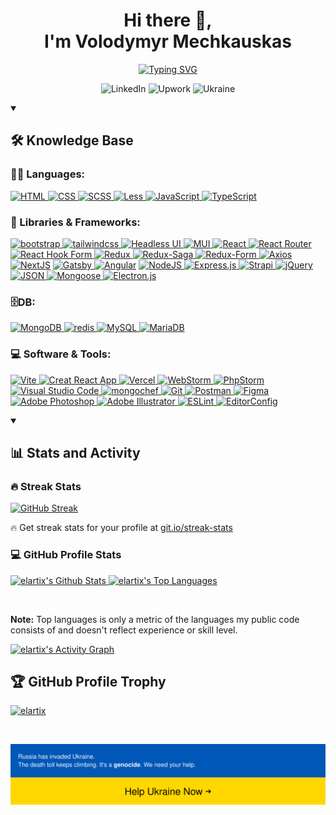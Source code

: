 <h1 align="center">Hi there 👋, <br/>I'm Volodymyr Mechkauskas</h1>

<p align="center">
  <a href="https://git.io/typing-svg">
    <img
      src="https://readme-typing-svg.demolab.com?font=Fira+Code&size=18&pause=1000&color=0057b7&center=true&vCenter=true&random=false&width=512&lines=A+passionate+frontend+developer+from+Ukraine;With+more+than+13+years+of+experience;in+pure-coded+frontend+development"
      alt="Typing SVG"/>
  </a>
</p>

<p align="center">
  <a href="https://www.linkedin.com/in/vmechkauskas/" title="LinkedIn" style="display: inline-block;text-decoration: none;">
    <img
      src="https://img.shields.io/badge/-vmechkauskas-blue?style=flat&logo=Linkedin&logoColor=white&link=https://www.linkedin.com/in/vmechkauskas/"
      alt="LinkedIn"/>
  </a>
  <a href="https://www.upwork.com/freelancers/~011cf3286bd5f6e16c?mp_source=share" title="Upwork" style="display: inline-block;text-decoration: none;">
    <img
      src="https://img.shields.io/badge/-vmechkauskas-darkgreen?style=flat&logo=Upwork&logoColor=white&link=https://www.upwork.com/freelancers/~011cf3286bd5f6e16c?mp_source=share"
      alt="Upwork"/>
  </a>
  <a href="https://stand-with-ukraine.pp.ua" title="Was born in Ukraine" style="display: inline-block;text-decoration: none;">
    <img src="https://img.shields.io/badge/Was_born_in-Ukraine-ffd700?labelColor=0057b7" alt="Ukraine"/>
  </a>
</p>


<details open>
  <summary><h2>🛠️ Knowledge Base </h2></summary>
  <h3>👨‍💻 Languages:</h3>
  <p>
    <a href="https://github.com/search?q=user%3Aelartix+is%3Arepo+language%3Ahtml">
      <img alt="HTML" src="https://img.shields.io/badge/HTML%20-%23E34F26.svg?logo=html5&logoColor=white">
    </a>
    <a href="https://github.com/search?q=user%3Aelartix+is%3Arepo+language%3Acss">
      <img alt="CSS" src="https://img.shields.io/badge/CSS%20-%231572B6.svg?logo=css3&logoColor=white">
    </a>
    <a href="https://github.com/search?q=user%3Aelartix+is%3Arepo+language%3Acss">
      <img alt="SCSS" src="https://img.shields.io/badge/SCSS-CC6699?logo=sass&logoColor=white">
    </a>
    <a href="https://github.com/search?q=user%3Aelartix+is%3Arepo+language%3Acss">
      <img alt="Less" src="https://img.shields.io/badge/Less-2B4C80?style=flat&logo=less&logoColor=white">
    </a>
    <a href="#">
      <img alt="JavaScript"
           src="https://img.shields.io/badge/JavaScript%20-%23F7DF1E.svg?logo=javascript&logoColor=black">
    </a>
    <a href="#">
      <img alt="TypeScript" src="https://img.shields.io/badge/-TypeScript-007ACC?logo=TypeScript&logoColor=ffffff">
    </a>
  </p>

<h3>🧰 Libraries & Frameworks:</h3>
  <p>
    <a href="https://getbootstrap.com/" target="_blank">
      <img src="https://img.shields.io/badge/-Bootstrap-8511FA?logo=bootstrap&logoColor=ffffff" alt="bootstrap"/>
    </a>
    <a href="https://tailwindcss.com/" target="_blank">
      <img src="https://img.shields.io/badge/-Tailwind_CSS-E1E5FE?logo=tailwindcss&logoColor=06B6D4" alt="tailwindcss"/>
    </a>
    <a href="https://headlessui.com/" target="_blank">
      <img alt="Headless UI" src="https://img.shields.io/badge/Headless_UI-111827?logo=Headless-UI&logoColor=69B2FC">
    </a>
    <a href="https://mui.com/" target="_blank">
      <img alt="MUI" src="https://img.shields.io/badge/-MUI-007FFF?logo=mui&logoColor=white">
    </a>
    <a href="#">
      <img alt="React" src="https://img.shields.io/badge/React-20232A?logo=react&logoColor=61DAFB">
    </a>
    <a href="#">
      <img alt="React Router" src="https://img.shields.io/badge/React_Router-CA4245?logo=react-router&logoColor=white">
    </a>
    <a href="#">
      <img alt="React Hook Form" src="https://img.shields.io/badge/React_Hook_Form-EC5990?style=flat&logo=reacthookform&logoColor=white">
    </a>
    <a href="#">
      <img alt="Redux" src="https://img.shields.io/badge/Redux-593D88?logo=redux&logoColor=white">
    </a>
    <a href="#">
      <img alt="Redux-Saga" src="https://img.shields.io/badge/Redux-Saga-86d46b?logo=Redux-Saga&logoColor=white&labelColor=593D88">
    </a>
    <a href="#">
      <img alt="Redux-Form" src="https://img.shields.io/badge/Redux_Form-0E81C5?style=flat&logo=redux&logoColor=white">
    </a>
    <a href="#">
      <img alt="Axios" src="https://img.shields.io/badge/Axios-5A29E4?logo=Axios&logoColor=white">
    </a>
    <a href="#"><img alt="NextJS" src="https://img.shields.io/badge/-NextJS-101010?logo=next.js&logoColor=white"></a>
    <a href="#">
      <img alt="Gatsby" src="https://img.shields.io/badge/Gatsby-663399?logo=gatsby&logoColor=white">
    </a>
    <a href="#"><img alt="Angular" src="https://img.shields.io/badge/Angular-DD0031?logo=angular&logoColor=white"></a>
    <a href="#">
      <img alt="NodeJS" src="https://img.shields.io/badge/Node.js%20-%2343853D.svg?logo=node.js&logoColor=white">
    </a>
    <a href="#">
      <img alt="Express.js" src="https://img.shields.io/badge/Express.js-404d59.svg?logo=express&logoColor=61DAFB">
    </a>
    <a href="#">
      <img alt="Strapi" src="https://img.shields.io/badge/Strapi-4945FF?logo=strapi&logoColor=white">
    </a>
    <a href="#">
      <img alt="jQuery" src="https://img.shields.io/badge/jQuery-0769AD?logo=jquery&logoColor=white">
    </a>
    <a href="#" target="_blank">
      <img alt="JSON" src="https://img.shields.io/badge/JSON-000000?logo=JSON&logoColor=white">
    </a>
    <a href="#" target="_blank">
      <img alt="Mongoose" src="https://img.shields.io/badge/Mongoose-880000?logo=Mongoose&logoColor=white">
    </a>
    <a href="#" target="_blank">
      <img alt="Electron.js" src="https://img.shields.io/badge/Electron-47848F.svg?logo=Electron&logoColor=white">
    </a>
  </p>

  <h3>🗄️DB:</h3>
  <p>
    <a href="https://redis.io" target="_blank">
      <img alt="MongoDB" src="https://img.shields.io/badge/MongoDB-4EA94B?logo=mongodb&logoColor=white">
    </a>
    <a href="https://redis.io" target="_blank">
      <img alt="redis" src="https://img.shields.io/badge/Redis-DC382D?logo=redis&logoColor=white">
    </a>
    <a href="https://redis.io" target="_blank">
      <img alt="MySQL" src="https://img.shields.io/badge/MySQL-4479A1?logo=MySQL&logoColor=white">
    </a>
    <a href="https://redis.io" target="_blank">
      <img alt="MariaDB" src="https://img.shields.io/badge/MariaDB-062E65?logo=mariadb&logoColor=white">
    </a>
  </p>

  <h3>💻 Software & Tools:</h3>
  <p>
    <a href="#">
      <img alt="Vite" src="https://img.shields.io/badge/Vite-B939FE?logo=Vite&logoColor=FFC018&labelColor=646cff">
    </a>
    <a href="#">
      <img alt="Creat React App" src="https://img.shields.io/badge/Create_React_App-303846?logo=Create-React-App&logoColor=09d3ac">
    </a>
    <a href="#">
      <img alt="Vercel" src="https://img.shields.io/badge/Vercel-000000?logo=vercel&logoColor=white">
    </a>
    <a href="#">
      <img alt="WebStorm" src="https://img.shields.io/badge/-WebStorm-0386F7?logo=webstorm&logoColor=black&labelColor=white">
    </a>
    <a href="#">
      <img alt="PhpStorm" src="https://img.shields.io/badge/-PhpStorm-B940DA?logo=phpstorm&logoColor=black&labelColor=white">
    </a>
    <a href="#">
      <img alt="Visual Studio Code"
           src="https://img.shields.io/badge/-Visual_Studio_Code-0078d7?logo=visual-studio-code&logoColor=white">
    </a>
    <a href="#">
      <img alt="mongochef" src="https://img.shields.io/badge/Studio%203T-17AF66?logo=Studio-3T&logoColor=white">
    </a>
    <a href="#">
      <img alt="Git" src="https://img.shields.io/badge/-Git-F05033?logo=git&logoColor=white">
    </a>
    <a href="#">
      <img alt="Postman" src="https://img.shields.io/badge/-Postman-e05320?logo=postman&logoColor=white">
    </a>
    <a href="#">
      <img alt="Figma" src="https://img.shields.io/badge/-Figma-101010?logo=figma&logoColor=white">
    </a>
    <a href="#">
      <img alt="Adobe Photoshop"
           src="https://img.shields.io/badge/-Adobe_Photoshop-001833?logo=adobe-photoshop&logoColor=2DA9FF">
    </a>
    <a href="#">
      <img alt="Adobe Illustrator"
           src="https://img.shields.io/badge/-Adobe_Illustrator-310000?logo=adobe-illustrator&logoColor=F79500">
    </a>
    <a href="#">
      <img alt="ESLint"
           src="https://img.shields.io/badge/ESLint-4B32C3.svg?logo=ESLint&logoColor=white">
    </a>
    <a href="#">
      <img alt="EditorConfig"
           src="https://img.shields.io/badge/EditorConfig-E0EFEF.svg?logo=EditorConfig&logoColor=black">
    </a>
  </p>
</details>

<details open>
  <summary><h2>📊 Stats and Activity</h2></summary>
  <h3>🔥 Streak Stats</h3>
  <p>
    <a href="https://github.com/elartix/elartix">
      <img
        alt="GitHub Streak"
        src="https://github-readme-streak-stats.herokuapp.com?user=elartix&hide_border=true&exclude_days=Sun%2CSat&currStreakNum=0057B7&ring=0057B7&sideLabels=0057B7&sideNums=FB8C00"
      />
    </a>
  </p>
  <p>🔥 Get streak stats for your profile at <a href="https://git.io/streak-stats">git.io/streak-stats</a></p>

  <h3>💻 GitHub Profile Stats</h3>
  <p>
    <a href="https://github.com/elartix/elartix">
      <img
        alt="elartix's Github Stats"
        src="https://github-readme-stats.vercel.app/api/?username=elartix&show_icons=true&count_private=true&theme=default&hide_border=true&bg_color=fff&title_color=0057b7&icon_color=0057b7"
        height="192px"
      />
    </a>
    <a href="https://github.com/elartix/elartix">
      <img
        alt="elartix's Top Languages"
        src="https://github-readme-stats.vercel.app/api/top-langs/?username=elartix&langs_count=8&layout=compact&theme=default&hide_border=true&bg_color=fff&title_color=000&icon_color=000&hide=Jupyter%20Notebook"
        height="192px"
      />
    </a>
  </p>
  <br/>

  <p><b>Note:</b> Top languages is only a metric of the languages my public code consists of and doesn't reflect experience
  or skill level.</p>

  <a href="https://github.com/ashutosh00710/github-readme-activity-graph">
    <img
      alt="elartix's Activity Graph"
      src="https://github-readme-activity-graph.vercel.app/graph?username=elartix&bg_color=ffffff&color=0057b7&line=0057b7&point=000&area=true&area_color=FFD700&hide_border=true"
    />
  </a>
</details>

<h2>🏆 GitHub Profile Trophy </h2>
<p align="left">
  <a href="https://github.com/ryo-ma/github-profile-trophy">
    <img
      alt="elartix"
      src="https://github-profile-trophy.vercel.app/?username=elartix&column=3"
    />
  </a>
</p>
<br/>

[![Stand With Ukraine](https://raw.githubusercontent.com/vshymanskyy/StandWithUkraine/main/banner2-direct.svg)](https://stand-with-ukraine.pp.ua)
